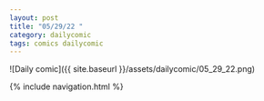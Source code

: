 ```yaml
---
layout: post
title: "05/29/22 "
category: dailycomic
tags: comics dailycomic
---
```

![Daily comic]({{ site.baseurl }}/assets/dailycomic/05_29_22.png)

{% include navigation.html %}

